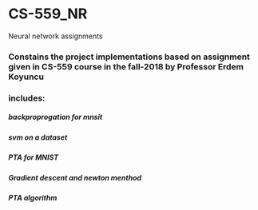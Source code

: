 # CS-559_NR
Neural network assignments
### Constains the project implementations based on assignment given in CS-559 course in the fall-2018 by Professor Erdem Koyuncu
### includes:
##### backproprogation for mnsit
##### svm on a dataset
##### PTA for MNIST
##### Gradient descent and newton menthod
##### PTA algorithm 
